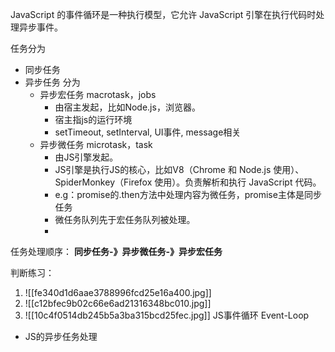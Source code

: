 
JavaScript 的事件循环是一种执行模型，它允许 JavaScript 引擎在执行代码时处理异步事件。

任务分为
- 同步任务
- 异步任务 分为
	- 异步宏任务 macrotask，jobs
		- 由宿主发起，比如Node.js，浏览器。
		- 宿主指js的运行环境
		- setTimeout, setInterval, UI事件, message相关
	- 异步微任务 microtask，task
		- 由JS引擎发起。
		- JS引擎是执行JS的核心，比如V8（Chrome 和 Node.js 使用）、SpiderMonkey（Firefox 使用）。负责解析和执行 JavaScript 代码。
		- e.g：promise的.then方法中处理内容为微任务，promise主体是同步任务
		- 微任务队列先于宏任务队列被处理。
		- 

任务处理顺序：
**同步任务-》异步微任务-》异步宏任务**

判断练习：
1. ![[fe340d1d6aae3788996fcd25e16a400.jpg]]
2. ![[c12bfec9b02c66e6ad21316348bc010.jpg]]
3. ![[10c4f0514db245b5a3ba315bcd25fec.jpg]]
JS事件循环 Event-Loop
- JS的异步任务处理